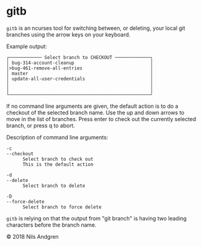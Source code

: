 # gitb

`gitb` is an ncurses tool for switching between, or deleting,
your local git branches using the arrow keys on your keyboard.

Example output:

    ┌──────────── Select branch to CHECKOUT ─────────────┐
    │ bug-314-account-cleanup                            │
    │>bug-461-remove-all-entries                         │
    │ master                                             │
    │ update-all-user-credentials                        │
    │                                                    │
    │                                                    │
    └────────────────────────────────────────────────────┘


If no command line arguments are given, the default action
is to do a checkout of the selected branch name. 
Use the up and down arrows to move in the list of branches.
Press enter to check out the currently selected branch, or
press q to abort.

Description of command line arguments:

    -c
    --checkout
          Select branch to check out
          This is the default action

    -d
    --delete
          Select branch to delete

    -D
    --force-delete
          Select branch to force delete


`gitb` is relying on that the output from "git branch" is
having two leading characters before the branch name.

 © 2018 Nils Andgren

